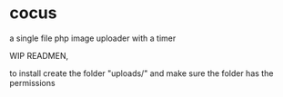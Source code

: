 # cocus
a single file php image uploader with a timer

WIP READMEN,

to install create the folder "uploads/" and make sure the folder has the permissions
